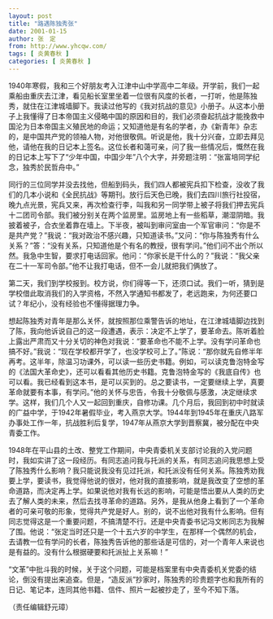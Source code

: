 ```yaml
---
layout: post
title: "路遇陈独秀张"
date: 2001-01-15
author: 张　定
from: http://www.yhcqw.com/
tags: [ 炎黄春秋 ]
categories: [ 炎黄春秋 ]
---
```





1940年寒假，我和三个好朋友考入江津中山中学高中二年级。开学前，我们一起乘船由重庆去江津，看见船长室里坐着一位很有风度的长者，一打听，他是陈独秀，就住在江津城墙脚下。我读过他写的《我对抗战的意见》小册子。从这本小册子上我懂得了日本帝国主义侵略中国的原因和目的，我们必须奋起抗战才能挽救中国沦为日本帝国主义殖民地的命运；又知道他是有名的学者，办《新青年》杂志的，是中国共产党的领袖人物，对他很敬佩。听说是他，我十分兴奋，立即去拜见他，请他在我的日记本上签名。这位长者和蔼可亲，问了我一些情况后，慨然在我的日记本上写下了“少年中国，中国少年”八个大字，并旁题注明：“张富培同学纪念，独秀於民哲舟中。”


同行的三位同学并没去找他，但船到码头，我们四人都被宪兵扣下检查，没收了我们的几本小说和《全民抗战》等期刊。放行后天色已晚，我们去四川旅行社投宿，晚九点光景，宪兵又来，再次检查行李，叫我和另一同学带上被子将我们押去宪兵十二团司令部。我们被分别关在两个监房里。监房地上有一些稻草，潮湿阴暗。我披着被子，合衣坐着靠在墙上。下半夜，被叫到审问室由一个军官审问：“你是不是共产党？”我说：“我对政治不感兴趣，只知道读书。”又问：“你与陈独秀有什么关系？”答：“没有关系，只知道他是个有名的教授，很有学问。”他们问不出个所以然。我急中生智，要求打电话回家。他问：“你家长是干什么的？”我说：“我父亲在二十一军司令部。”他不让我打电话，但不一会儿就把我们俩放了。


第二天，我们到学校报到。校方说，你们得等一下，还须口试。我们一听，猜到是学校借此取消我们的入学资格，不然入学通知书都发了，老远跑来，为何还要口试？年纪小，没有经验也不懂得据理力争。


想起陈独秀对青年是那么关怀，就按照那位乘警告诉的地址，在江津城墙脚边找到了陈，我向他诉说自己的这一段遭遇，表示：决定不上学了，要革命去。陈听着脸上露出严肃而又十分关切的神色对我说：“要革命也不能不上学。没有学问革命也搞不好。”我说：“现在学校都开学了，也没学校可上了。”陈说：“那你就先自修半年再考。这半年，除温习功课外，可以读一些历史书籍。例如，可以读克鲁泡特金写的《法国大革命史》，还可以看看其他历史书籍。克鲁泡特金写的《我底自传》也可以看。我已经看到这本书，是可以买到的。总之要读书，一定要继续上学，真要革命就要有本事，有学问。”他的关怀与忠告，令我十分敬佩与感激，决定继续求学。这样，我们几个人又一起回到重庆，自修功课。几个月后，我回到初中时就读的广益中学，于1942年暑假毕业，考入燕京大学。1944年到1945年在重庆八路军办事处工作一年，抗战胜利后复学，1947年从燕京大学到晋察冀，被分配在中央青委工作。


1948年在平山县的土改、整党工作期间，中央青委机关支部讨论我的入党问题时，我如实讲了这一段经历。有同志追问我与托派的关系，有同志追问我思想上受了陈独秀什么影响？我只能说我没有见过托派，和托派没有任何关系。陈独秀劝我要上学，要读书，我觉得他说的很对，他对我的直接影响，就是我改变了空想的革命道路，而决定再上学。如果说他对我有长远的影响，可能是悟出要从人类的历史去了解人类的未来，然后去找寻革命的道路。另外，是我从他身上看到了一个革命者的可亲可敬的形象，觉得共产党是好人。别的，说不出他对我有什么影响。但有同志觉得这是一个重要问题，不搞清楚不行。还是中央青委书记冯文彬同志为我解了围。他说：“张定当时还只是一个十五六岁的中学生，在那样一个偶然的机会，去请教一位有学问的长者，陈独秀告诉他的那些话是可信的，对一个青年人来说也是有益的。没有什么根据硬要和托派扯上关系嘛！”


“文革”中批斗我的时候，关于这个问题，可能是档案里有中央青委机关党委的结论，倒没有提出来追查。但是，“造反派”抄家时，陈独秀的珍贵题字也和我所有的日记、笔记本，连同其他书籍、信件、照片一起被抄走了，至今不知下落。

（责任编辑舒元璋）


